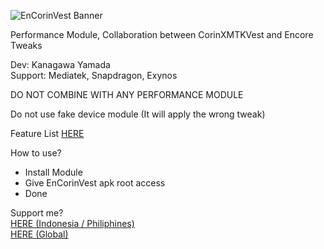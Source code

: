 ![EnCorinVest Banner](https://github.com/user-attachments/assets/6b89d32e-27bf-460b-9f4e-eb3d7aa8f6e1)

Performance Module, Collaboration between CorinXMTKVest and Encore Tweaks

Dev: Kanagawa Yamada <br />
Support: Mediatek, Snapdragon, Exynos <br />

DO NOT COMBINE WITH ANY PERFORMANCE MODULE

Do not use fake device module (It will apply the wrong tweak)

Feature List [HERE](https://github.com/LoggingNewMemory/EnCorinVest/blob/main/Feature.md)

How to use? 
- Install Module
- Give EnCorinVest apk root access 
- Done

Support me? <br />
[HERE (Indonesia / Philiphines)](https://saweria.co/kanagawayamada) <br />
[HERE (Global)](https://sociabuzz.com/kanagawa_yamada/tribe)
